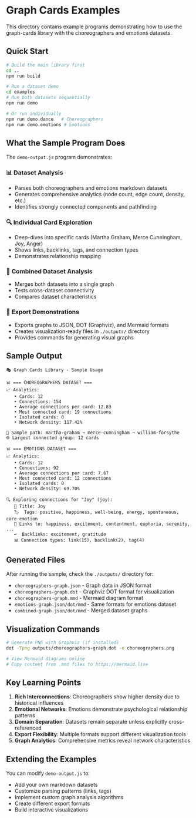 # Graph Cards Examples

This directory contains example programs demonstrating how to use the graph-cards library with the choreographers and emotions datasets.

## Quick Start

```bash
# Build the main library first
cd ..
npm run build

# Run a dataset demo
cd examples
# Run both datasets sequentially
npm run demo

# Or run individually
npm run demo.dance   # Choreographers
npm run demo.emotions # Emotions
```

## What the Sample Program Does

The `demo-output.js` program demonstrates:

### 📊 **Dataset Analysis**

- Parses both choreographers and emotions markdown datasets
- Generates comprehensive analytics (node count, edge count, density, etc.)
- Identifies strongly connected components and pathfinding

### 🔍 **Individual Card Exploration**

- Deep-dives into specific cards (Martha Graham, Merce Cunningham, Joy, Anger)
- Shows links, backlinks, tags, and connection types
- Demonstrates relationship mapping

### 🤝 **Combined Dataset Analysis**

- Merges both datasets into a single graph
- Tests cross-dataset connectivity
- Compares dataset characteristics

### 💾 **Export Demonstrations**

- Exports graphs to JSON, DOT (Graphviz), and Mermaid formats
- Creates visualization-ready files in `./outputs/` directory
- Provides commands for generating visual graphs

## Sample Output

```
🎭 Graph Cards Library - Sample Usage

📊 === CHOREOGRAPHERS DATASET ===
📈 Analytics:
   • Cards: 12
   • Connections: 154
   • Average connections per card: 12.83
   • Most connected card: 19 connections
   • Isolated cards: 0
   • Network density: 117.42%

🔗 Sample path: martha-graham → merce-cunningham → william-forsythe
🌐 Largest connected group: 12 cards

📊 === EMOTIONS DATASET ===
📈 Analytics:
   • Cards: 12
   • Connections: 92
   • Average connections per card: 7.67
   • Most connected card: 12 connections
   • Isolated cards: 0
   • Network density: 69.70%

🔍 Exploring connections for "Joy" (joy):
   📝 Title: Joy
   🏷️  Tags: positive, happiness, well-being, energy, spontaneous, core-emotion
   🔗 Links to: happiness, excitement, contentment, euphoria, serenity, ...
   ↩️  Backlinks: excitement, gratitude
   📊 Connection types: link(15), backlink(2), tag(4)
```

## Generated Files

After running the sample, check the `./outputs/` directory for:

- `choreographers-graph.json` - Graph data in JSON format
- `choreographers-graph.dot` - Graphviz DOT format for visualization
- `choreographers-graph.mmd` - Mermaid diagram format
- `emotions-graph.json/dot/mmd` - Same formats for emotions dataset
- `combined-graph.json/dot/mmd` - Merged dataset graphs

## Visualization Commands

```bash
# Generate PNG with Graphviz (if installed)
dot -Tpng outputs/choreographers-graph.dot -o choreographers.png

# View Mermaid diagrams online
# Copy content from .mmd files to https://mermaid.live
```

## Key Learning Points

1. **Rich Interconnections**: Choreographers show higher density due to historical influences
2. **Emotional Networks**: Emotions demonstrate psychological relationship patterns
3. **Domain Separation**: Datasets remain separate unless explicitly cross-referenced
4. **Export Flexibility**: Multiple formats support different visualization tools
5. **Graph Analytics**: Comprehensive metrics reveal network characteristics

## Extending the Examples

You can modify `demo-output.js` to:

- Add your own markdown datasets
- Customize parsing patterns (links, tags)
- Implement custom graph analysis algorithms
- Create different export formats
- Build interactive visualizations
